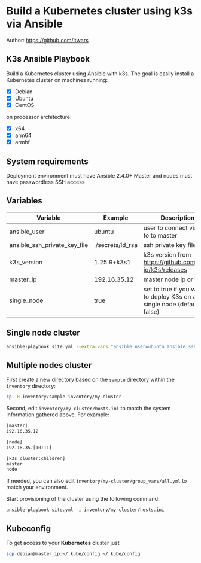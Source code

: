 # Build a Kubernetes cluster using k3s via Ansible

Author: <https://github.com/itwars>

## K3s Ansible Playbook

Build a Kubernetes cluster using Ansible with k3s. The goal is easily install a Kubernetes cluster on machines running:

- [X] Debian
- [X] Ubuntu
- [X] CentOS

on processor architecture:

- [X] x64
- [X] arm64
- [X] armhf

## System requirements

Deployment environment must have Ansible 2.4.0+
Master and nodes must have passwordless SSH access

## Variables

|Variable|Example|Description|
|--|--|--|
|ansible_user|ubuntu|user to connect via ssh to to master|
|ansible_ssh_private_key_file|./secrets/id_rsa|ssh private key file|
|k3s_version|1.25.9+k3s1|k3s version from https://github.com/k3s-io/k3s/releases|
|master_ip|192.16.35.12|master node ip or fqdn|
|single_node|true|set to true if you want to deploy K3s on a single node (default is false)|

## Single node cluster

```bash
ansible-playbook site.yml --extra-vars "ansible_user=ubuntu ansible_ssh_private_key_file=id_rsa k3s_version=v1.25.9+k3s1 master_ip=192.16.35.12 single_node=true"
```

## Multiple nodes cluster

First create a new directory based on the `sample` directory within the `inventory` directory:

```bash
cp -R inventory/sample inventory/my-cluster
```

Second, edit `inventory/my-cluster/hosts.ini` to match the system information gathered above. For example:

```bash
[master]
192.16.35.12

[node]
192.16.35.[10:11]

[k3s_cluster:children]
master
node
```

If needed, you can also edit `inventory/my-cluster/group_vars/all.yml` to match your environment.

Start provisioning of the cluster using the following command:

```bash
ansible-playbook site.yml -i inventory/my-cluster/hosts.ini
```

## Kubeconfig

To get access to your **Kubernetes** cluster just

```bash
scp debian@master_ip:~/.kube/config ~/.kube/config
```
